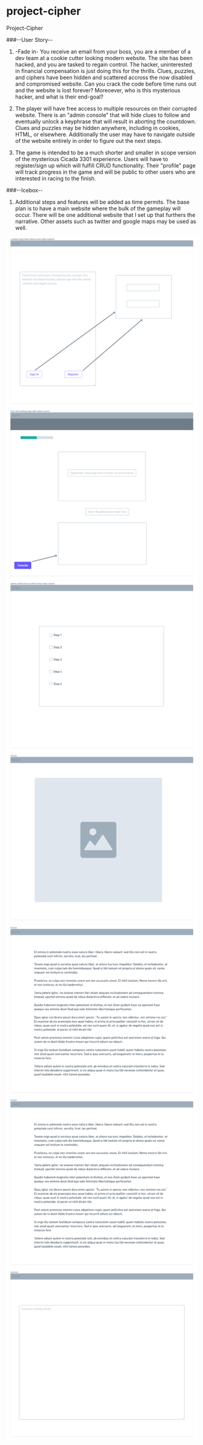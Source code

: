 # project-cipher
Project-Cipher

###--User Story--

1. -Fade in- You receive an email from your boss, you are a member of a dev team at a cookie cutter looking modern website. The site has been hacked, and you are tasked to regain control. The hacker, uninterested in financial compensation is just doing this for the thrills. Clues, puzzles, and ciphers have been hidden and scattered accross the now disabled and compromised website. Can you crack the code before time runs out and the website is lost forever? Moreoever, who is this mysterious hacker, and what is their end-goal?

2. The player will have free access to multiple resources on their corrupted website. There is an "admin console" that will hide clues to follow and eventually unlock a keyphrase that will result in aborting the countdown. Clues and puzzles may be hidden anywhere, including in cookies, HTML, or elsewhere. Additionally the user may have to navigate outside of the website entirely in order to figure out the next steps. 

3. The game is intended to be a much shorter and smaller in scope version of the mysterious Cicada 3301 experience. Users will have to register/sign up which will fulfill CRUD functionality. Their "profile" page will track progress in the game and will be public to other users who are interested in racing to the finish.


###--Icebox--

1. Additional steps and features will be added as time permits. The base plan is to have a main website where the bulk of the gameplay will occur. There will be one additional website that I set up that furthers the narrative. Other assets such as twitter and google maps may be used as well.

<img src= "Wire-Frame/project-cipher - Landing Page_Fake Admin panel login_register (1).png">

<img src= "Wire-Frame/project-cipher - Faux site landing page with admin access (1).png">

<img src= "Wire-Frame/project-cipher - Admin profile_User profile tracks steps solved (1).png">

<img src= "Wire-Frame/project-cipher - Puzzle (4).png">

<img src= "Wire-Frame/project-cipher - Puzzle (5) - Copy.png">

<img src= "Wire-Frame/project-cipher - Puzzle (5).png">

<img src= "Wire-Frame/project-cipher - Success (1).png">

